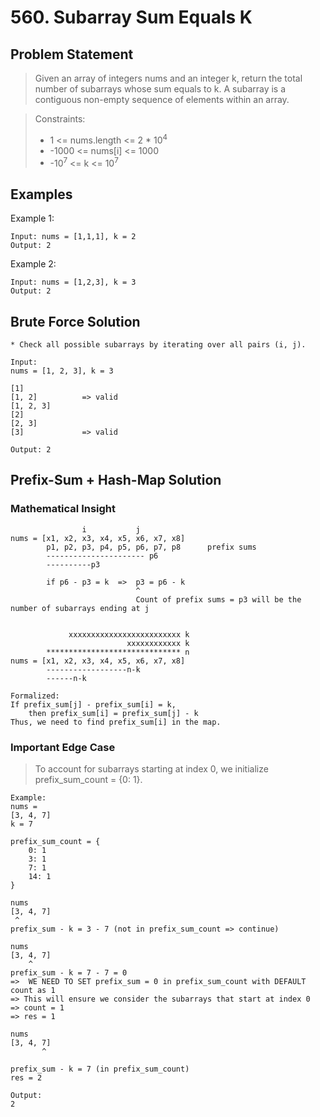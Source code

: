 # 560. Subarray Sum Equals K

## Problem Statement

> Given an array of integers nums and an integer k, return the total number of subarrays whose sum equals to k.
> A subarray is a contiguous non-empty sequence of elements within an array.

> Constraints:
>
> - 1 <= nums.length <= 2 \* 10<sup>4</sup>
> - -1000 <= nums[i] <= 1000
> - -10<sup>7</sup> <= k <= 10<sup>7</sup>

## Examples

Example 1:

```
Input: nums = [1,1,1], k = 2
Output: 2
```

Example 2:

```
Input: nums = [1,2,3], k = 3
Output: 2
```

## Brute Force Solution

```
* Check all possible subarrays by iterating over all pairs (i, j).

Input:
nums = [1, 2, 3], k = 3

[1]
[1, 2]          => valid
[1, 2, 3]
[2]
[2, 3]
[3]             => valid

Output: 2
```

## Prefix-Sum + Hash-Map Solution

### Mathematical Insight

```
                i           j
nums = [x1, x2, x3, x4, x5, x6, x7, x8]
        p1, p2, p3, p4, p5, p6, p7, p8      prefix sums
        ---------------------- p6
        ----------p3

        if p6 - p3 = k  =>  p3 = p6 - k
                            ^
                            Count of prefix sums = p3 will be the number of subarrays ending at j


             xxxxxxxxxxxxxxxxxxxxxxxxx k
                          xxxxxxxxxxxx k
        ****************************** n
nums = [x1, x2, x3, x4, x5, x6, x7, x8]
        ------------------n-k
        ------n-k

Formalized:
If prefix_sum[j] - prefix_sum[i] = k,
    then prefix_sum[i] = prefix_sum[j] - k
Thus, we need to find prefix_sum[i] in the map.
```

### Important Edge Case

> To account for subarrays starting at index 0, we initialize prefix_sum_count = {0: 1}.

```
Example:
nums =
[3, 4, 7]
k = 7

prefix_sum_count = {
    0: 1
    3: 1
    7: 1
    14: 1
}

nums
[3, 4, 7]
 ^
prefix_sum - k = 3 - 7 (not in prefix_sum_count => continue)

nums
[3, 4, 7]
    ^
prefix_sum - k = 7 - 7 = 0
=>  WE NEED TO SET prefix_sum = 0 in prefix_sum_count with DEFAULT count as 1
=> This will ensure we consider the subarrays that start at index 0
=> count = 1
=> res = 1

nums
[3, 4, 7]
       ^

prefix_sum - k = 7 (in prefix_sum_count)
res = 2

Output:
2
```
